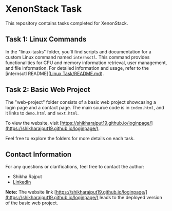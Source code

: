 # XenonStack Task

This repository contains tasks completed for XenonStack.

## Task 1: Linux Commands

In the "linux-tasks" folder, you'll find scripts and documentation for a custom Linux command named `internsctl`. This command provides functionalities for CPU and memory information retrieval, user management, and file information. For detailed information and usage, refer to the [internsctl README]([Linux Task/README.md](https://github.com/ShikhaRajput19/XenonstackTasks/tree/c1594169b3fbe2c5975285f1f62b53462afe5e7e/Linux%20Task)).

## Task 2: Basic Web Project

The "web-project" folder consists of a basic web project showcasing a login page and a contact page. The main source code is in `index.html`, and it links to `demo.html` and `next.html`.

To view the website, visit [https://shikharajput19.github.io/loginpage/](https://shikharajput19.github.io/loginpage/).

Feel free to explore the folders for more details on each task.

## Contact Information

For any questions or clarifications, feel free to contact the author:

- Shikha Rajput
- [LinkedIn](https://www.linkedin.com/in/shikha-rajput-9a86b3270/)

**Note:** The website link [https://shikharajput19.github.io/loginpage/](https://shikharajput19.github.io/loginpage/) leads to the deployed version of the basic web project.
